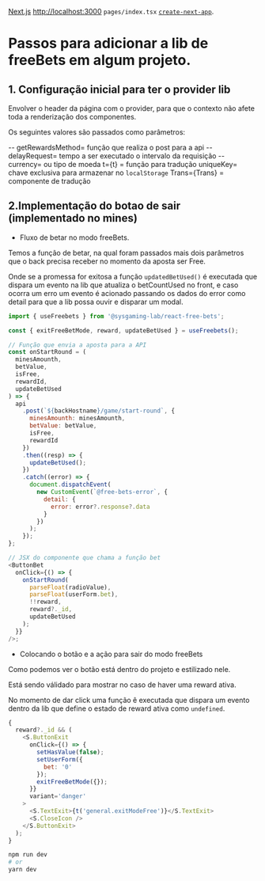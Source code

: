 [Next.js](https://nextjs.org/) [http://localhost:3000](http://localhost:3000) `pages/index.tsx` [`create-next-app`](https://github.com/vercel/next.js/tree/canary/packages/create-next-app).

# Passos para adicionar a lib de freeBets em algum projeto.

## 1. Configuração inicial para ter o provider lib

Envolver o header da página com o provider, para que o contexto não afete toda a renderização dos componentes.

Os seguintes valores são passados ​​como parâmetros:

-- getRewardsMethod= função que realiza o post para a api
-- delayRequest= tempo a ser executado o intervalo da requisição
-- currency= ou tipo de moeda
t={t} = função para tradução
uniqueKey= chave exclusiva para armazenar no `localStorage`
Trans={Trans} = componente de tradução

## 2.Implementação do botao de sair (implementado no mines)

- Fluxo de betar no modo freeBets.

Temos a função de betar, na qual foram passados ​​mais dois parâmetros que o back precisa receber no momento da aposta ser Free.

Onde se a promessa for exitosa a função `updatedBetUsed()` é executada que dispara um evento na lib que atualiza o betCountUsed no front, e caso ocorra um erro um evento é acionado passando os dados do error como detail para que a lib possa ouvir e disparar um modal.

```javascript
import { useFreebets } from '@sysgaming-lab/react-free-bets';

const { exitFreeBetMode, reward, updateBetUsed } = useFreebets();

// Função que envia a aposta para a API
const onStartRound = (
  minesAmounth,
  betValue,
  isFree,
  rewardId,
  updateBetUsed
) => {
  api
    .post(`${backHostname}/game/start-round`, {
      minesAmounth: minesAmounth,
      betValue: betValue,
      isFree,
      rewardId
    })
    .then((resp) => {
      updateBetUsed();
    })
    .catch((error) => {
      document.dispatchEvent(
        new CustomEvent(`@free-bets-error`, {
          detail: {
            error: error?.response?.data
          }
        })
      );
    });
};

// JSX do componente que chama a função bet
<ButtonBet
  onClick={() => {
    onStartRound(
      parseFloat(radioValue),
      parseFloat(userForm.bet),
      !!reward,
      reward?._id,
      updateBetUsed
    );
  }}
/>;
```

- Colocando o botão e a ação para sair do modo freeBets

Como podemos ver o botão está dentro do projeto e estilizado nele.

Está sendo válidado para mostrar no caso de haver uma reward ativa.

No momento de dar click uma função ê executada que dispara um evento dentro da lib que define o estado de reward ativa como `undefined`.

```javascript
{
  reward?._id && (
    <S.ButtonExit
      onClick={() => {
        setHasValue(false);
        setUserForm({
          bet: '0'
        });
        exitFreeBetMode({});
      }}
      variant='danger'
    >
      <S.TextExit>{t('general.exitModeFree')}</S.TextExit>
      <S.CloseIcon />
    </S.ButtonExit>
  );
}
```

```bash
npm run dev
# or
yarn dev
```

